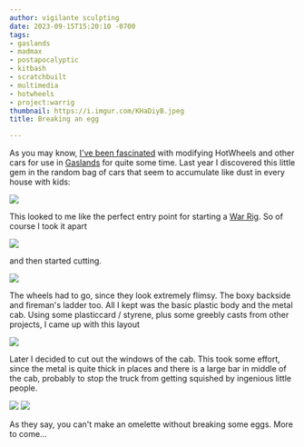 ```yaml
---
author: vigilante sculpting
date: 2023-09-15T15:20:10 -0700
tags:
- gaslands
- madmax
- postapocalyptic
- kitbash
- scratchbuilt
- multimedia
- hotwheels
- project:warrig
thumbnail: https://i.imgur.com/KHaDiyB.jpeg
title: Breaking an egg

---
```

As you may know, [I've been fascinated](https://www.vigilantesculpting.com/blog/2022-03-02-mad_max.html) with modifying HotWheels and other cars for use in [Gaslands](https://gaslands.com/) for quite some time. Last year I discovered this little gem in the random bag of cars that seem to accumulate like dust in every house with kids:

![](https://i.imgur.com/KHaDiyB.jpeg)

This looked to me like the perfect entry point for starting a [War Rig](https://gaslands.com/war-rigs/). So of course I took it apart

![](https://i.imgur.com/fdS8upG.jpeg)

and then started cutting.

![](https://i.imgur.com/qBUusmk.jpeg)

The wheels had to go, since they look extremely flimsy. The boxy backside and fireman's ladder too. All I kept was the basic plastic body and the metal cab. Using some plasticcard / styrene, plus some greebly casts from other projects, I came up with this layout

![](https://i.imgur.com/G1C9mCK.jpeg)

Later I decided to cut out the windows of the cab. This took some effort, since the metal is quite thick in places and there is a large bar in middle of the cab, probably to stop the truck from getting squished by ingenious little people.

![](https://i.imgur.com/3AwgG7M.jpeg)
![](https://i.ibb.co/qBCZsGn/2023-09-15-breaking-an-egg-007.jpg)

As they say, you can't make an omelette without breaking some eggs. More to come...

